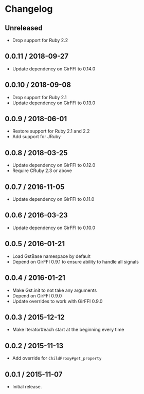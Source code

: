 # Changelog

## Unreleased

* Drop support for Ruby 2.2

## 0.0.11 / 2018-09-27

* Update dependency on GirFFI to 0.14.0

## 0.0.10 / 2018-09-08

* Drop support for Ruby 2.1
* Update dependency on GirFFI to 0.13.0

## 0.0.9 / 2018-06-01

* Restore support for Ruby 2.1 and 2.2
* Add support for JRuby

## 0.0.8 / 2018-03-25

* Update dependency on GirFFI to 0.12.0
* Require CRuby 2.3 or above

## 0.0.7 / 2016-11-05

* Update dependency on GirFFI to 0.11.0

## 0.0.6 / 2016-03-23

* Update dependency on GirFFI to 0.10.0

## 0.0.5 / 2016-01-21

* Load GstBase namespace by default
* Depend on GirFFI 0.9.1 to ensure ability to handle all signals

## 0.0.4 / 2016-01-21

* Make Gst.init to not take any arguments
* Depend on GirFFI 0.9.0
* Update overrides to work with GirFFI 0.9.0

## 0.0.3 / 2015-12-12

* Make Iterator#each start at the beginning every time

## 0.0.2 / 2015-11-13

* Add override for `ChildProxy#get_property`

## 0.0.1 / 2015-11-07

* Initial release.
